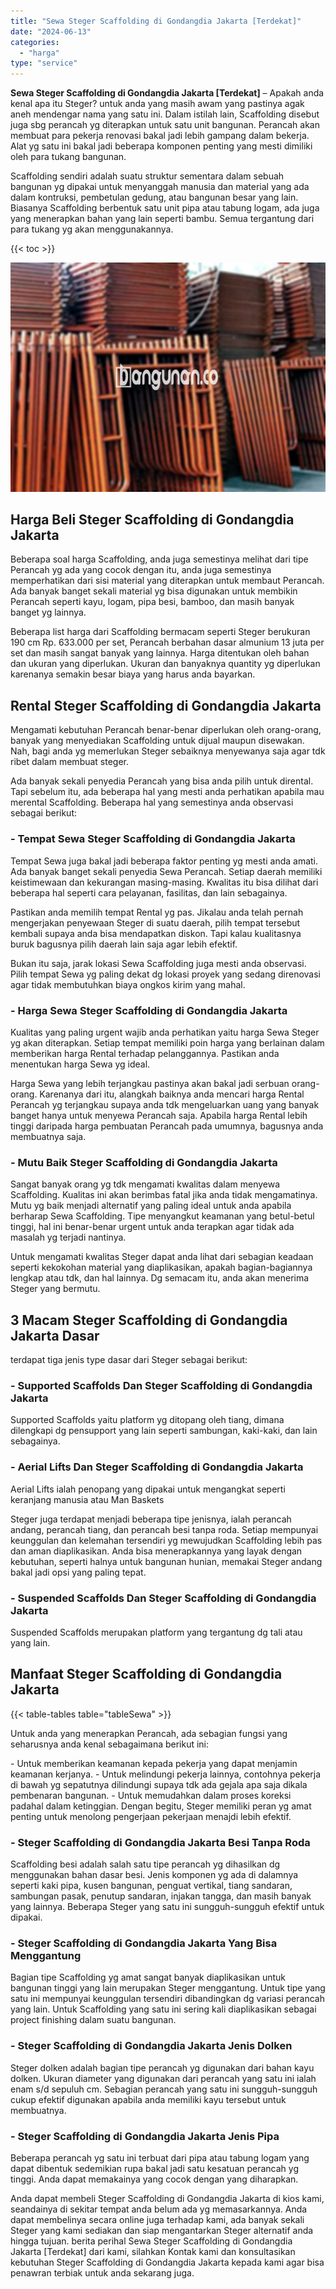 ```yaml
---
title: "Sewa Steger Scaffolding di Gondangdia Jakarta [Terdekat]"
date: "2024-06-13"
categories: 
  - "harga"
type: "service"
---
```


**Sewa Steger Scaffolding di Gondangdia Jakarta \[Terdekat\]** – Apakah anda kenal apa itu Steger? untuk anda yang masih awam yang pastinya agak aneh mendengar nama yang satu ini. Dalam istilah lain, Scaffolding disebut juga sbg perancah yg diterapkan untuk satu unit bangunan. Perancah akan membuat para pekerja renovasi bakal jadi lebih gampang dalam bekerja. Alat yg satu ini bakal jadi beberapa komponen penting yang mesti dimiliki oleh para tukang bangunan.

Scaffolding sendiri adalah suatu struktur sementara dalam sebuah bangunan yg dipakai untuk menyanggah manusia dan material yang ada dalam kontruksi, pembetulan gedung, atau bangunan besar yang lain. Biasanya Scaffolding berbentuk satu unit pipa atau tabung logam, ada juga yang menerapkan bahan yang lain seperti bambu. Semua tergantung dari para tukang yg akan menggunakannya.

{{< toc >}}

![Sewa Steger Scaffolding di Gondangdia Jakarta [Terdekat]](/images/sewa-scaffolding-steger-12.png)

## Harga Beli Steger Scaffolding di Gondangdia Jakarta

Beberapa soal harga Scaffolding, anda juga semestinya melihat dari tipe Perancah yg ada yang cocok dengan itu, anda juga semestinya memperhatikan dari sisi material yang diterapkan untuk membaut Perancah. Ada banyak banget sekali material yg bisa digunakan untuk membikin Perancah seperti kayu, logam, pipa besi, bamboo, dan masih banyak banget yg lainnya.

Beberapa list harga dari Scaffolding bermacam seperti Steger berukuran 190 cm Rp. 633.000 per set, Perancah berbahan dasar almunium 13 juta per set dan masih sangat banyak yang lainnya. Harga ditentukan oleh bahan dan ukuran yang diperlukan. Ukuran dan banyaknya quantity yg diperlukan karenanya semakin besar biaya yang harus anda bayarkan.

## Rental Steger Scaffolding di Gondangdia Jakarta

Mengamati kebutuhan Perancah benar-benar diperlukan oleh orang-orang, banyak yang menyediakan Scaffolding untuk dijual maupun disewakan. Nah, bagi anda yg memerlukan Steger sebaiknya menyewanya saja agar tdk ribet dalam membuat steger.

Ada banyak sekali penyedia Perancah yang bisa anda pilih untuk dirental. Tapi sebelum itu, ada beberapa hal yang mesti anda perhatikan apabila mau merental Scaffolding. Beberapa hal yang semestinya anda observasi sebagai berikut:

### \- Tempat Sewa Steger Scaffolding di Gondangdia Jakarta

Tempat Sewa juga bakal jadi beberapa faktor penting yg mesti anda amati. Ada banyak banget sekali penyedia Sewa Perancah. Setiap daerah memiliki keistimewaan dan kekurangan masing-masing. Kwalitas itu bisa dilihat dari beberapa hal seperti cara pelayanan, fasilitas, dan lain sebagainya.

Pastikan anda memilih tempat Rental yg pas. Jikalau anda telah pernah mengerjakan penyewaan Steger di suatu daerah, pilih tempat tersebut kembali supaya anda bisa mendapatkan diskon. Tapi kalau kualitasnya buruk bagusnya pilih daerah lain saja agar lebih efektif.

Bukan itu saja, jarak lokasi Sewa Scaffolding juga mesti anda observasi. Pilih tempat Sewa yg paling dekat dg lokasi proyek yang sedang direnovasi agar tidak membutuhkan biaya ongkos kirim yang mahal.

### \- Harga Sewa Steger Scaffolding di Gondangdia Jakarta

Kualitas yang paling urgent wajib anda perhatikan yaitu harga Sewa Steger yg akan diterapkan. Setiap tempat memiliki poin harga yang berlainan dalam memberikan harga Rental terhadap pelanggannya. Pastikan anda menentukan harga Sewa yg ideal.

Harga Sewa yang lebih terjangkau pastinya akan bakal jadi serbuan orang-orang. Karenanya dari itu, alangkah baiknya anda mencari harga Rental Perancah yg terjangkau supaya anda tdk mengeluarkan uang yang banyak banget hanya untuk menyewa Perancah saja. Apabila harga Rental lebih tinggi daripada harga pembuatan Perancah pada umumnya, bagusnya anda membuatnya saja.

### \- Mutu Baik Steger Scaffolding di Gondangdia Jakarta

Sangat banyak orang yg tdk mengamati kwalitas dalam menyewa Scaffolding. Kualitas ini akan berimbas fatal jika anda tidak mengamatinya. Mutu yg baik menjadi alternatif yang paling ideal untuk anda apabila berharap Sewa Scaffolding. Tipe menyangkut keamanan yang betul-betul tinggi, hal ini benar-benar urgent untuk anda terapkan agar tidak ada masalah yg terjadi nantinya.

Untuk mengamati kwalitas Steger dapat anda lihat dari sebagian keadaan seperti kekokohan material yang diaplikasikan, apakah bagian-bagiannya lengkap atau tdk, dan hal lainnya. Dg semacam itu, anda akan menerima Steger yang bermutu.

## 3 Macam Steger Scaffolding di Gondangdia Jakarta Dasar

terdapat tiga jenis type dasar dari Steger sebagai berikut:

### \- Supported Scaffolds Dan Steger Scaffolding di Gondangdia Jakarta

Supported Scaffolds yaitu platform yg ditopang oleh tiang, dimana dilengkapi dg pensupport yang lain seperti sambungan, kaki-kaki, dan lain sebagainya.

### \- Aerial Lifts Dan Steger Scaffolding di Gondangdia Jakarta

Aerial Lifts ialah penopang yang dipakai untuk mengangkat seperti keranjang manusia atau Man Baskets

Steger juga terdapat menjadi beberapa tipe jenisnya, ialah perancah andang, perancah tiang, dan perancah besi tanpa roda. Setiap mempunyai keunggulan dan kelemahan tersendiri yg mewujudkan Scaffolding lebih pas dan aman diaplikasikan. Anda bisa menerapkannya yang layak dengan kebutuhan, seperti halnya untuk bangunan hunian, memakai Steger andang bakal jadi opsi yang paling tepat.

### \- Suspended Scaffolds Dan Steger Scaffolding di Gondangdia Jakarta

Suspended Scaffolds merupakan platform yang tergantung dg tali atau yang lain.

## Manfaat Steger Scaffolding di Gondangdia Jakarta

{{< table-tables table="tableSewa" >}}

Untuk anda yang menerapkan Perancah, ada sebagian fungsi yang seharusnya anda kenal sebagaimana berikut ini:

\- Untuk memberikan keamanan kepada pekerja yang dapat menjamin keamanan kerjanya. - Untuk melindungi pekerja lainnya, contohnya pekerja di bawah yg sepatutnya dilindungi supaya tdk ada gejala apa saja dikala pembenaran bangunan. - Untuk memudahkan dalam proses koreksi padahal dalam ketinggian. Dengan begitu, Steger memiliki peran yg amat penting untuk menolong pengerjaan pekerjaan menajdi lebih efektif.

### \- Steger Scaffolding di Gondangdia Jakarta Besi Tanpa Roda

Scaffolding besi adalah salah satu tipe perancah yg dihasilkan dg menggunakan bahan dasar besi. Jenis komponen yg ada di dalamnya seperti kaki pipa, kusen bangunan, penguat vertikal, tiang sandaran, sambungan pasak, penutup sandaran, injakan tangga, dan masih banyak yang lainnya. Beberapa Steger yang satu ini sungguh-sungguh efektif untuk dipakai.

### \- Steger Scaffolding di Gondangdia Jakarta Yang Bisa Menggantung

Bagian tipe Scaffolding yg amat sangat banyak diaplikasikan untuk bangunan tinggi yang lain merupakan Steger menggantung. Untuk tipe yang satu ini mempunyai keunggulan tersendiri dibandingkan dg variasi perancah yang lain. Untuk Scaffolding yang satu ini sering kali diaplikasikan sebagai project finishing dalam suatu bangunan.

### \- Steger Scaffolding di Gondangdia Jakarta Jenis Dolken

Steger dolken adalah bagian tipe perancah yg digunakan dari bahan kayu dolken. Ukuran diameter yang digunakan dari perancah yang satu ini ialah enam s/d sepuluh cm. Sebagian perancah yang satu ini sungguh-sungguh cukup efektif digunakan apabila anda memiliki kayu tersebut untuk membuatnya.

### \- Steger Scaffolding di Gondangdia Jakarta Jenis Pipa

Beberapa perancah yg satu ini terbuat dari pipa atau tabung logam yang dapat dibentuk sedemikian rupa bakal jadi satu kesatuan perancah yg tinggi. Anda dapat memakainya yang cocok dengan yang diharapkan.

Anda dapat membeli Steger Scaffolding di Gondangdia Jakarta di kios kami, seandainya di sekitar tempat anda belum ada yg memasarkannya. Anda dapat membelinya secara online juga terhadap kami, ada banyak sekali Steger yang kami sediakan dan siap mengantarkan Steger alternatif anda hingga tujuan. berita perihal Sewa Steger Scaffolding di Gondangdia Jakarta \[Terdekat\] dari kami, silahkan Kontak kami dan konsultasikan kebutuhan Steger Scaffolding di Gondangdia Jakarta kepada kami agar bisa penawran terbiak untuk anda sekarang juga.
